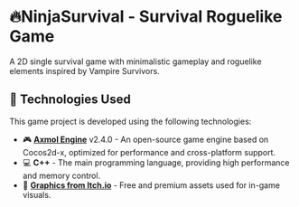 # 🔥NinjaSurvival - Survival Roguelike Game
A 2D single survival game with minimalistic gameplay and roguelike elements inspired by Vampire Survivors.


## 🔧 Technologies Used

This game project is developed using the following technologies:

- 🎮 **[Axmol Engine](https://github.com/axmolengine/axmol/releases)** v2.4.0 - An open-source game engine based on Cocos2d-x, optimized for performance and cross-platform support.
- 💻 **C++** - The main programming language, providing high performance and memory control.
- 🎨 **[Graphics from Itch.io](https://itch.io/)** - Free and premium assets used for in-game visuals.
